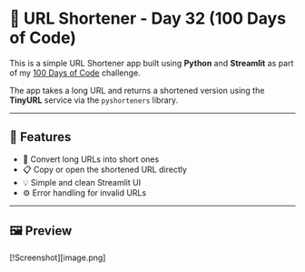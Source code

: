 # 🔗 URL Shortener - Day 32 (100 Days of Code)

This is a simple URL Shortener app built using **Python** and **Streamlit** as part of my [100 Days of Code](https://github.com/your-username/100-days-of-code) challenge.

The app takes a long URL and returns a shortened version using the **TinyURL** service via the `pyshorteners` library.

---

## 🚀 Features

- 🔗 Convert long URLs into short ones
- 📋 Copy or open the shortened URL directly
- 💡 Simple and clean Streamlit UI
- ⚙️ Error handling for invalid URLs

---

## 🖼️ Preview

[!Screenshot][image.png]

